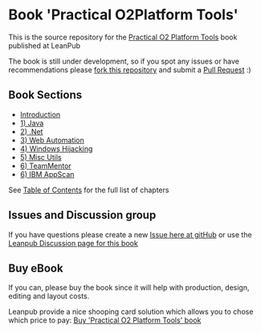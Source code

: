 Book 'Practical O2Platform Tools'
===============================

This is the source repository for the [Practical O2 Platform Tools](https://leanpub.com/Practical_O2Platform) book published at LeanPub

The book is still under development, so if you spot any issues or have recommendations please [fork this repository](https://github.com/DinisCruz/Practical_O2Platform/fork) and submit a [Pull Request](https://github.com/DinisCruz/Practical_O2Platform/pulls) :)

## Book Sections

* [Introduction](/manuscript/0.Introduction/README.md)
* [1) Java](/manuscript/1.Java/README.md)
* [2) .Net](/manuscript/2.Net/README.md)
* [3) Web Automation](/manuscript/3.Web_Automation/README.md)
* [4) Windows Hijacking](/manuscript/4.Windows_Hijacking/README.md)
* [5) Misc Utils](/manuscript/5.Misc_Utils/README.md)
* [6) TeamMentor](/manuscript/6.TeamMentor/README.md)
* [6) IBM AppScan](/manuscript/7.IBM_AppScan/README.md)

See [Table of Contents](/Table_of_Contents.md) for the full list of chapters


## Issues and Discussion group

If you have questions please create a new [Issue here at gitHub](https://github.com/DinisCruz/Practical_O2Platform/issues) or use the [Leanpub Discussion page for this book](https://leanpub.com/Practical_O2Platform/feedback)

## Buy eBook 

If you can, please buy the book since it will help with production, design, editing and layout costs.

Leanpub provide a nice shooping card solution which allows you to chose which price to pay: [Buy 'Practical O2 Platform Tools' book](https://leanpub.com/Practical_O2Platform/packages/book/purchases/new)
